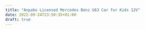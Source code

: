 ```yaml
---
title: "Anpabo Licensed Mercedes Benz G63 Car for Kids 12V"
date: 2022-09-24T23:50:35+01:00
draft: true
---
```


